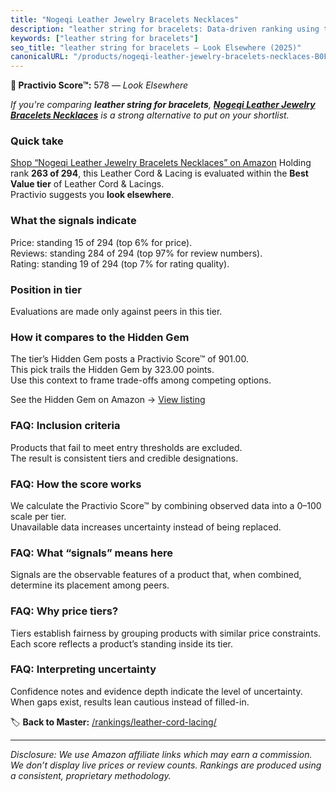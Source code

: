 ```yaml
---
title: "Nogeqi Leather Jewelry Bracelets Necklaces"
description: "leather string for bracelets: Data-driven ranking using the Practivio Score™. Positioned by quality, value, demand, findability, momentum."
keywords: ["leather string for bracelets"]
seo_title: "leather string for bracelets — Look Elsewhere (2025)"
canonicalURL: "/products/nogeqi-leather-jewelry-bracelets-necklaces-B0FKMP48ML/"
---
```


**🚫 Practivio Score™:** 578 — _Look Elsewhere_


*If you're comparing **leather string for bracelets**, **[Nogeqi Leather Jewelry Bracelets Necklaces](https://www.amazon.com/dp/B0FKMP48ML?tag=practivio-20)** is a strong alternative to put on your shortlist.*
### Quick take
[Shop “Nogeqi Leather Jewelry Bracelets Necklaces” on Amazon](https://www.amazon.com/dp/B0FKMP48ML?tag=practivio-20)
Holding rank **263 of 294**, this Leather Cord & Lacing is evaluated within the **Best Value tier** of Leather Cord & Lacings.  
Practivio suggests you **look elsewhere**.

### What the signals indicate
Price: standing 15 of 294 (top 6% for price).  
Reviews: standing 284 of 294 (top 97% for review numbers).  
Rating: standing 19 of 294 (top 7% for rating quality).  

### Position in tier
Evaluations are made only against peers in this tier.

### How it compares to the Hidden Gem
The tier’s Hidden Gem posts a Practivio Score™ of 901.00.  
This pick trails the Hidden Gem by 323.00 points.  
Use this context to frame trade-offs among competing options.  

See the Hidden Gem on Amazon → [View listing](https://www.amazon.com/dp/B08VHSCJ7F?tag=practivio-20)

### FAQ: Inclusion criteria
Products that fail to meet entry thresholds are excluded.  
The result is consistent tiers and credible designations.

### FAQ: How the score works
We calculate the Practivio Score™ by combining observed data into a 0–100 scale per tier.  
Unavailable data increases uncertainty instead of being replaced.

### FAQ: What “signals” means here
Signals are the observable features of a product that, when combined, determine its placement among peers.

### FAQ: Why price tiers?
Tiers establish fairness by grouping products with similar price constraints.  
Each score reflects a product’s standing inside its tier.

### FAQ: Interpreting uncertainty
Confidence notes and evidence depth indicate the level of uncertainty.  
When gaps exist, results lean cautious instead of filled-in.


🏷️ **Back to Master:** [/rankings/leather-cord-lacing/](/rankings/leather-cord-lacing/)

---
_Disclosure: We use Amazon affiliate links which may earn a commission. We don’t display live prices or review counts. Rankings are produced using a consistent, proprietary methodology._
